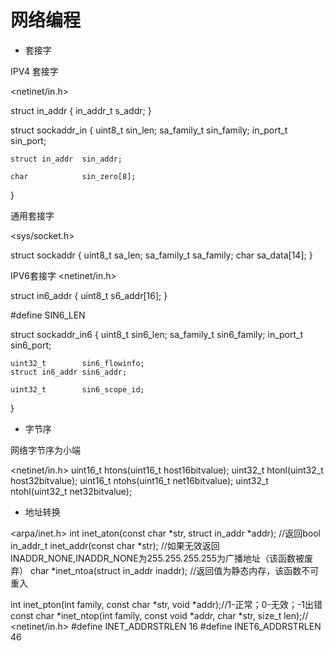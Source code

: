 # 网络编程

* 套接字

IPV4 套接字

<netinet/in.h>

struct in_addr {
    in_addr_t       s_addr;
}

struct sockaddr_in {
    uint8_t         sin_len;
    sa_family_t     sin_family;
    in_port_t       sin_port;
    
    struct in_addr  sin_addr;
    
    char            sin_zero[8];
}

通用套接字

<sys/socket.h>

struct sockaddr {
    uint8_t         sa_len;
    sa_family_t     sa_family;
    char            sa_data[14];
}

IPV6套接字
<netinet/in.h>

struct in6_addr {
    uint8_t         s6_addr[16];
}

#define SIN6_LEN 

struct sockaddr_in6 {
    uint8_t         sin6_len;
    sa_family_t     sin6_family;
    in_port_t       sin6_port;

    uint32_t        sin6_flowinfo;
    struct in6_addr sin6_addr;

    uint32_t        sin6_scope_id;
}

* 字节序

网络字节序为小端

<netinet/in.h>
uint16_t htons(uint16_t host16bitvalue);
uint32_t htonl(uint32_t host32bitvalue);
uint16_t ntohs(uint16_t net16bitvalue);
uint32_t ntohl(uint32_t net32bitvalue);


* 地址转换

<arpa/inet.h>
int inet_aton(const char *str, struct in_addr *addr); //返回bool
in_addr_t inet_addr(const char *str); //如果无效返回INADDR_NONE,INADDR_NONE为255.255.255.255为广播地址（该函数被废弃）
char *inet_ntoa(struct in_addr inaddr); //返回值为静态内存，该函数不可重入

int inet_pton(int family, const char *str, void *addr);//1-正常；0-无效；-1出错
const char *inet_ntop(int family, const void *addr, char *str, size_t len);//
<netinet/in.h>
#define INET_ADDRSTRLEN 16
#define INET6_ADDRSTRLEN 46



